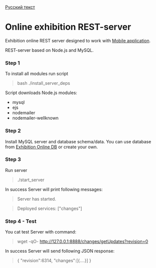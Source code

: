 [Русский текст](https://github.com/primesoftpro/exhibition-server/wiki)

# Online exhibition REST-server

Exhibition online REST server designed to work with [Mobile application](https://github.com/primesoftpro/exhibition-android).

REST-server based on Node.js and MySQL.


### Step 1

To install all modules run script

>bash ./install_server_deps

Script downloads Node.js modules:

- mysql
- ejs
- nodemailer
- nodemailer-wellknown

### Step 2

Install MySQL server and database schema/data.
You can use database from [Exhibition Online DB](https://github.com/primesoftpro/exhibition-db) or create your own.

### Step 3

Run server

> ./start_server

In success Server will print following messages:

>Server has started.

>Deployed services: ["changes"]

### Step 4 - Test

You cat test Server with command:

>wget -qO- http://127.0.0.1:8888/changes/getUpdates?revision=0

In success Server will send following JSON response:

>{
> "revision":6314,
> "changes":[{....}]
>}
